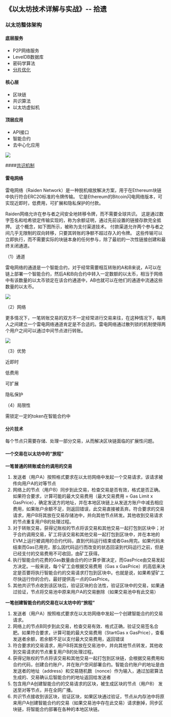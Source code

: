 ## 《以太坊技术详解与实战》-- 拾遗

### 以太坊整体架构

#### 底层服务

- P2P网络服务
- LevelDB数据库
- 密码学算法
- <u>分片优化</u>

#### 核心层

- 区块链
- 共识算法
- 以太坊虚拟机

#### 顶层应用

- API接口
- 智能合约
- 去中心化应用

![](img/whImg/ethArchitecture.jpg)









####[共识机制](./consensus.md)

#### 雷电网络

雷电网络（Raiden Network）是一种脱机缩放解决方案，用于在Ethereum块链中执行符合ERC20标准的令牌传输。 它是Ethereum的Bitcoin闪电网络版本，可实现近即时，低费用，可扩展和隐私保护的付款。

Raiden网络允许在参与者之间安全地转移令牌，而不需要全球共识。 这是通过数字签名和哈希锁定传输实现的，称为余额证明，通过先前设置的链接存款完全抵押。 这个概念，如下图所示，被称为支付渠道技术。 付款渠道允许两个参与者之间几乎无限制的双向转移，只要其转账的净额不超过存入的令牌。 这些传输可以立即执行，而不需要实际的块链本身的任何参与，除了最初的一次性链接创建和最终关闭通道。



（1）通道

雷电网络的通道是一个智能合约，对于经常需要相互转账的A和B来说，A可以在链上部署一个智能合约，然后A和B向合约中转入一定数额的以太币，相当于网络中有该数量的以太币锁定在该合约通道中，AB也就可以在他们的通道中流通这些数量的以太币。

![](/img/whImg/lifecycle-payment-channel.png)



（2）网络

更多情况下，一笔转账交易的双方不一定经常进行交易来往，在这种情况下，每两人之间建立一个雷电网络通道肯定是不合适的。雷电网络通过散列锁的机制使得两个用户之间可以通过中间节点进行转账。

![](/img/whImg/multihop-transfer.png)



（3）优势

近即时

低费用

可扩展

隐私保护



（4）局限性

需锁定一定的token在智能合约中





#### 分片技术

每个节点只需要存储、处理一部分交易，从而解决区块链面临的扩展性问题。



#### 一个交易在以太坊中的“旅程”

**一笔普通的转账或合约调用的交易**

1. 发送者（用户A）按照格式要求在以太坊网络中发起一个交易请求，该请求被传向用户A的对等节点
2. 网络上的节点（用户B）同步到此交易，检查交易是否有效，格式是否正确。如果符合要求，计算可能的最大交易费用（最大交易费用 = Gas Limit x GasPrice），确定发送方的地址，并在本地区块链上从发送方账户中减去相应费用，如果账户余额不足，则返回错误，此交易直接被丢弃。符合要求的交易请求，用户B将其放在交易存储池中，并向其他节点转发。其他收到交易请求的节点重复用户B的处理过程。
3. 对于转账交易，获得记账权的节点将该交易和其他交易一起打包到区块中；对于合约调用交易，矿工将该交易和其他交易一起打包到区块中，并在本地的EVM上运行被调用的合约代码，直到代码运行结束或者Gas用完。如果代码未结束而Gas已用完，那么因代码运行而改变的状态回滚到代码运行之前，但是已经支付的交易费用不可收回，由矿工获得。
4. 执行智能合约花费的Gas数量由合约的计算步骤决定，而GasPrice由交易发起方决定。一般来说，每个矿工会根据交易费用（Gas x GasPrice）的高低来决定是否要将执行智能合约的交易请求打包到区块中。也就是说，如果希望矿工尽快运行你的合约，最好提供高一点的GasPrice。
5. 其他共识节点收到该区块后，验证区块的合法性，验证区块中的交易，如果通过验证，节点将交易池中原来用户A的交易删除（如果交易池中有此交易）



**一笔创建智能合约的交易在以太坊中的“旅程”**

1. 发送者（用户A）按照格式要求在以太坊网络中发起一个创建智能合约的交易请求。
2. 网络上的节点B同步到此交易，检查交易有效、格式正确，验证交易签名合肥。如果符合要求，计算可能的最大交易费用（StartGas x GasPrice），查看发送者余额，若余额不足以支付最大交易费用，返回错误
3. 符合要求的交易请求，用户B将其放在交易池中，并向其他节点转发，其他收到交易请求的节点重复用户B的处理过程。
4. 获得记账权的节点将该交易和其他交易一起打包到区块链，会根据交易费用和合约代码，创建合约账户，并在账户空间部署合约。智能合约账户的地址是由发送者的地址（address）和交易随机数（nonce）作为输入，通过加密算法生成的、交易确认后智能合约的地址返回给发送者
5. 包含用户A创建智能合约的交易请求的区块，被生成区块的节点（用户B） 发送至对等节点，并在全网广播。
6. 共识节点接收到该区块，验证区块，如果区块通过验证，节点从内存池中将原来用户A创建智能合约的交易（如果交易池中存在此交易）请求删掉，同步区块链，将智能合约部署在各种的本地区块链。